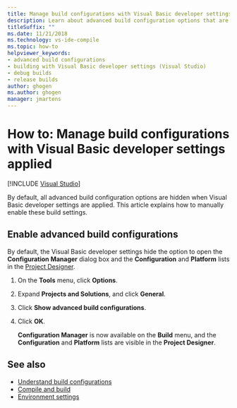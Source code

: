 ```yaml
---
title: Manage build configurations with Visual Basic developer settings
description: Learn about advanced build configuration options that are hidden when Visual Basic developer settings are applied and how to manually enable these build settings.
titleSuffix: ""
ms.date: 11/21/2018
ms.technology: vs-ide-compile
ms.topic: how-to
helpviewer_keywords:
- advanced build configurations
- building with Visual Basic developer settings (Visual Studio)
- debug builds
- release builds
author: ghogen
ms.author: ghogen
manager: jmartens
---
```

# How to: Manage build configurations with Visual Basic developer settings applied

 [!INCLUDE [Visual Studio](~/includes/applies-to-version/vs-windows-only.md)]

By default, all advanced build configuration options are hidden when Visual Basic developer settings are applied. This article explains how to manually enable these build settings.

## Enable advanced build configurations

By default, the Visual Basic developer settings hide the option to open the **Configuration Manager** dialog box and the **Configuration** and **Platform** lists in the [Project Designer](../ide/reference/application-page-project-designer-visual-basic.md).

1. On the **Tools** menu, click **Options**.

2. Expand **Projects and Solutions**, and click **General**.

3. Click **Show advanced build configurations**.

4. Click **OK**.

     **Configuration Manager** is now available on the **Build** menu, and the **Configuration** and **Platform** lists are visible in the **Project Designer**.

## See also

- [Understand build configurations](../ide/understanding-build-configurations.md)
- [Compile and build](../ide/compiling-and-building-in-visual-studio.md)
- [Environment settings](../ide/environment-settings.md)
